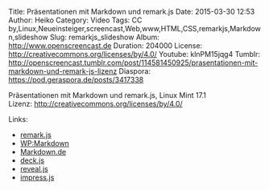 Title: Präsentationen mit Markdown und remark.js
Date: 2015-03-30 12:53
Author: Heiko
Category: Video
Tags: CC by,Linux,Neueinsteiger,screencast,Web,www,HTML,CSS,remarkjs,Markdown,slideshow
Slug: remarkjs_slideshow
Album: http://www.openscreencast.de
Duration: 204000
License: http://creativecommons.org/licenses/by/4.0/
Youtube: klnPM15jqg4
Tumblr: http://openscreencast.tumblr.com/post/114581450925/prasentationen-mit-markdown-und-remark-js-lizenz
Diaspora: https://pod.geraspora.de/posts/3417338

Präsentationen mit Markdown und remark.js, Linux Mint 17.1  
Lizenz: <http://creativecommons.org/licenses/by/4.0/>  

Links:

  * [remark.js](http://remarkjs.com/ "Link zu remarkjs.com/" )
  * [WP:Markdown](http://de.wikipedia.org/wiki/Markdown "Link zu wikipedia.org" )
  * [Markdown.de](http://markdown.de/syntax/ "Link zu markdown.de" )
  * [deck.js](http://imakewebthings.com/deck.js/ "Link zu imakewebthings.com/deck.js/" )
  * [reveal.js](http://lab.hakim.se/reveal-js/#/ "Link zu lab.hakim.se/reveal-js/" )
  * [impress.js](http://bartaz.github.io/impress.js/#/bored "Link zu bartaz.github.io/impress.js/" )

